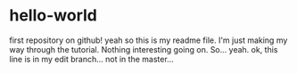 # hello-world
first repository on github!
yeah so this is my readme file.
I'm just making my way through the tutorial.
Nothing interesting going on.
So... yeah.
ok, this line is in my edit branch... not in the master...
